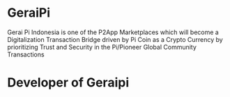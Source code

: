 # GeraiPi
Gerai Pi Indonesia is one of the P2App Marketplaces which will become a Digitalization Transaction Bridge driven by Pi Coin as a Crypto Currency by prioritizing Trust and Security in the Pi/Pioneer Global Community Transactions

# Developer of Geraipi
